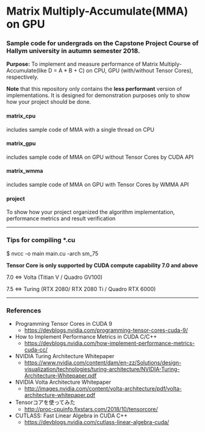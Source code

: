 # Matrix Multiply-Accumulate(MMA) on GPU 
### Sample code for undergrads on the Capstone Project Course of Hallym university in autumn semester 2018.
**Purpose:** To implement and measure performance of Matrix Multiply-Accumulate(like D = A * B + C) on CPU, GPU (with/without Tensor Cores), respectively.

**Note** that this repository only contains the **less performant** version of implementations. It is designed for demonstration purposes only to show how your project should be done.

#### matrix_cpu
includes sample code of MMA with a single thread on CPU

#### matrix_gpu
includes sample code of MMA on GPU without Tensor Cores by CUDA API

#### matrix_wmma
includes sample code of MMA on GPU with Tensor Cores by WMMA API

#### project
To show how your project organized the algorithm implementation, performance metrics and result verification

---

### Tips for compiling *.cu
$ nvcc -o main main.cu -arch sm_75

**Tensor Core is only supported by CUDA compute capability 7.0 and above**

7.0 <=> Volta (Titian V / Quadro GV100)

7.5 <=> Turing (RTX 2080/ RTX 2080 Ti / Quadro RTX 6000)

---

### References
- Programming Tensor Cores in CUDA 9
   - https://devblogs.nvidia.com/programming-tensor-cores-cuda-9/
- How to Implement Performance Metrics in CUDA C/C++
   - https://devblogs.nvidia.com/how-implement-performance-metrics-cuda-cc/
- NVIDIA Turing Architecture Whitepaper
   - https://www.nvidia.com/content/dam/en-zz/Solutions/design-visualization/technologies/turing-architecture/NVIDIA-Turing-Architecture-Whitepaper.pdf
- NVIDIA Volta Architecture Whitepaper
   - http://images.nvidia.com/content/volta-architecture/pdf/volta-architecture-whitepaper.pdf
- Tensorコアを使ってみた
  - http://proc-cpuinfo.fixstars.com/2018/10/tensorcore/
- CUTLASS: Fast Linear Algebra in CUDA C++
   - https://devblogs.nvidia.com/cutlass-linear-algebra-cuda/

